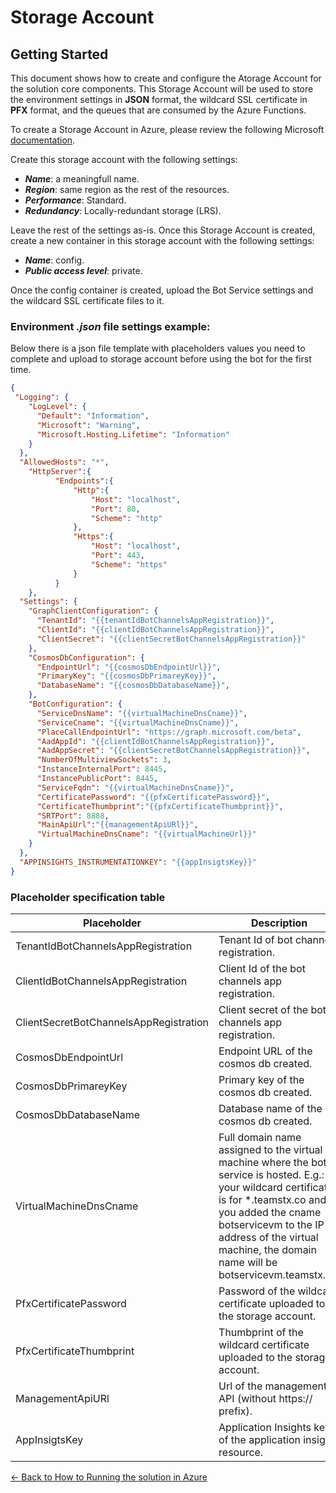 # Storage Account

## Getting Started

This document shows how to create and configure the Atorage Account for the solution core components. This Storage Account will be used to store the environment settings in **JSON** format, the wildcard SSL certificate in **PFX** format, and the queues that are consumed by the Azure Functions. 

To create a Storage Account in Azure, please review the following Microsoft [documentation](https://docs.microsoft.com/en-us/azure/storage/common/storage-account-create?tabs=azure-portal).

Create this storage account with the following settings:
- ***Name***: a meaningfull name.
- ***Region***: same region as the rest of the resources.
- ***Performance***: Standard.
- ***Redundancy***: Locally-redundant storage (LRS).

Leave the rest of the settings as-is. Once this Storage Account is created, create a new container in this storage account with the following settings: 
- ***Name***: config.
- ***Public access level***: private.

Once the config container is created, upload the Bot Service settings and the wildcard SSL certificate files to it.

### Environment ***.json*** file settings example:
Below there is a json file template with placeholders values you need to complete and upload to storage account before using the bot for the first time.

```json
{
 "Logging": {
    "LogLevel": {
      "Default": "Information",
      "Microsoft": "Warning",
      "Microsoft.Hosting.Lifetime": "Information"
    }
  },
  "AllowedHosts": "*",
	"HttpServer":{
          "Endpoints":{
              "Http":{
                  "Host": "localhost",
                  "Port": 80,
                  "Scheme": "http"
              },
              "Https":{
                  "Host": "localhost",
                  "Port": 443,
                  "Scheme": "https"
              }
          }
    },
  "Settings": {
    "GraphClientConfiguration": {
      "TenantId": "{{tenantIdBotChannelsAppRegistration}}",
      "ClientId": "{{clientIdBotChannelsAppRegistration}}",
      "ClientSecret": "{{clientSecretBotChannelsAppRegistration}}"
    },
    "CosmosDbConfiguration": {
      "EndpointUrl": "{{cosmosDbEndpointUrl}}",
      "PrimaryKey": "{{cosmosDbPrimareyKey}}",
      "DatabaseName": "{{cosmosDbDatabaseName}}",
    },
    "BotConfiguration": {
      "ServiceDnsName": "{{virtualMachineDnsCname}}",
      "ServiceCname": "{{virtualMachineDnsCname}}",
      "PlaceCallEndpointUrl": "https://graph.microsoft.com/beta",
      "AadAppId": "{{clientIdBotChannelsAppRegistration}}",
      "AadAppSecret": "{{clientSecretBotChannelsAppRegistration}}",
      "NumberOfMultiviewSockets": 3,
      "InstanceInternalPort": 8445,
      "InstancePublicPort": 8445,
      "ServiceFqdn": "{{virtualMachineDnsCname}}",
      "CertificatePassword": "{{pfxCertificatePassword}}",
      "CertificateThumbprint":"{{pfxCertificateThumbprint}}",
      "SRTPort": 8888,
      "MainApiUrl":"{{managementApiURl}}",
      "VirtualMachineDnsCname": "{{virtualMachineUrl}}"
    }
  },
  "APPINSIGHTS_INSTRUMENTATIONKEY": "{{appInsigtsKey}}"
}
```
### Placeholder specification table

| Placeholder                            | Description                                                                                                                                                                                                                                                               |
|----------------------------------------|---------------------------------------------------------------------------------------------------------------------------------------------------------------------------------------------------------------------------------------------------------------------------|
| TenantIdBotChannelsAppRegistration     | Tenant Id of bot channels registration.                                                                                                                                                                                                                                   |
| ClientIdBotChannelsAppRegistration     | Client Id of the bot channels app registration.                                                                                                                                                                                                                           |
| ClientSecretBotChannelsAppRegistration | Client secret of the bot channels app registration.                                                                                                                                                                                                                       |
| CosmosDbEndpointUrl                    | Endpoint URL of the cosmos db created.                                                                                                                                                                                                        |
| CosmosDbPrimareyKey                    | Primary key of the cosmos db created.                                                                                                                                                                                                         |
| CosmosDbDatabaseName                   | Database name of the cosmos db created.                                                                                                                                                                                                       |
| VirtualMachineDnsCname                 | Full domain name assigned to the virtual machine where the bot service is hosted. E.g.: If your wildcard certificate is for *.teamstx.co and you added the cname botservicevm to the IP address of the virtual machine, the domain name will be botservicevm.teamstx.co. |
| PfxCertificatePassword                 | Password of the wildcard certificate uploaded to the storage account.                                                                                                                                                                                                     |
| PfxCertificateThumbprint               | Thumbprint of the wildcard certificate uploaded to the storage account.                                                                                                                                                                                                   |
| ManagementApiURl                       | Url of the management API (without https:// prefix).                                                                                                                                                                                                                      |
| AppInsigtsKey                          | Application Insights key of the application insights resource.                                                                                                                                                                        |

[← Back to How to Running the solution in Azure](README.md#running-the-solution-in-azure)
